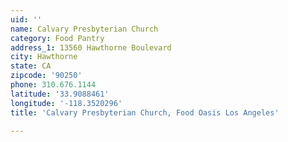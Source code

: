```yaml
---
uid: ''
name: Calvary Presbyterian Church
category: Food Pantry
address_1: 13560 Hawthorne Boulevard
city: Hawthorne
state: CA
zipcode: '90250'
phone: 310.676.1144
latitude: '33.9088461'
longitude: '-118.3520296'
title: 'Calvary Presbyterian Church, Food Oasis Los Angeles'

---
```

